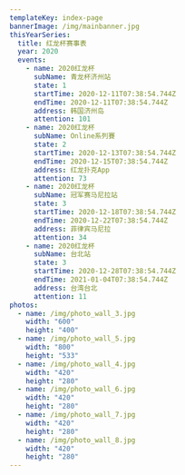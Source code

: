 ```yaml
---
templateKey: index-page
bannerImage: /img/mainbanner.jpg
thisYearSeries:
  title: 红龙杯赛事表
  year: 2020
  events:
    - name: 2020红龙杯
      subName: 青龙杯济州站
      state: 1
      startTime: 2020-12-11T07:38:54.744Z
      endTime: 2020-12-11T07:38:54.744Z
      address: 韩国济州岛
      attention: 101
    - name: 2020红龙杯
      subName: Online系列賽
      state: 2
      startTime: 2020-12-13T07:38:54.744Z
      endTime: 2020-12-15T07:38:54.744Z
      address: 红龙扑克App
      attention: 73
    - name: 2020红龙杯
      subName: 冠军赛马尼拉站
      state: 3
      startTime: 2020-12-18T07:38:54.744Z
      endTime: 2020-12-22T07:38:54.744Z
      address: 菲律宾马尼拉
      attention: 34
    - name: 2020红龙杯
      subName: 台北站
      state: 3
      startTime: 2020-12-28T07:38:54.744Z
      endTime: 2021-01-04T07:38:54.744Z
      address: 台湾台北
      attention: 11
photos:
  - name: /img/photo_wall_3.jpg
    width: "600"
    height: "400"
  - name: /img/photo_wall_5.jpg
    width: "800"
    height: "533"
  - name: /img/photo_wall_4.jpg
    width: "420"
    height: "280"
  - name: /img/photo_wall_6.jpg
    width: "420"
    height: "280"
  - name: /img/photo_wall_7.jpg
    width: "420"
    height: "280"
  - name: /img/photo_wall_8.jpg
    width: "420"
    height: "280"
---
```

